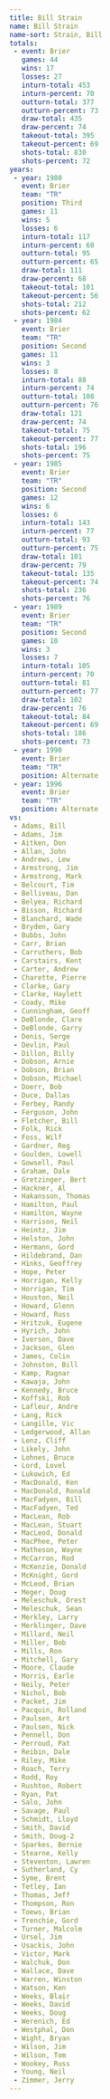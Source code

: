 ```yaml
---
title: Bill Strain
name: Bill Strain
name-sort: Strain, Bill
totals:
 - event: Brier
   games: 44
   wins: 17
   losses: 27
   inturn-total: 453
   inturn-percent: 70
   outturn-total: 377
   outturn-percent: 73
   draw-total: 435
   draw-percent: 74
   takeout-total: 395
   takeout-percent: 69
   shots-total: 830
   shots-percent: 72
years:
 - year: 1980
   event: Brier
   team: "TR"
   position: Third
   games: 11
   wins: 5
   losses: 6
   inturn-total: 117
   inturn-percent: 60
   outturn-total: 95
   outturn-percent: 65
   draw-total: 111
   draw-percent: 68
   takeout-total: 101
   takeout-percent: 56
   shots-total: 212
   shots-percent: 62
 - year: 1984
   event: Brier
   team: "TR"
   position: Second
   games: 11
   wins: 3
   losses: 8
   inturn-total: 88
   inturn-percent: 74
   outturn-total: 108
   outturn-percent: 76
   draw-total: 121
   draw-percent: 74
   takeout-total: 75
   takeout-percent: 77
   shots-total: 196
   shots-percent: 75
 - year: 1985
   event: Brier
   team: "TR"
   position: Second
   games: 12
   wins: 6
   losses: 6
   inturn-total: 143
   inturn-percent: 77
   outturn-total: 93
   outturn-percent: 75
   draw-total: 101
   draw-percent: 79
   takeout-total: 135
   takeout-percent: 74
   shots-total: 236
   shots-percent: 76
 - year: 1989
   event: Brier
   team: "TR"
   position: Second
   games: 10
   wins: 3
   losses: 7
   inturn-total: 105
   inturn-percent: 70
   outturn-total: 81
   outturn-percent: 77
   draw-total: 102
   draw-percent: 76
   takeout-total: 84
   takeout-percent: 69
   shots-total: 186
   shots-percent: 73
 - year: 1990
   event: Brier
   team: "TR"
   position: Alternate
 - year: 1996
   event: Brier
   team: "TR"
   position: Alternate
vs:
 - Adams, Bill
 - Adams, Jim
 - Aitken, Don
 - Allan, John
 - Andrews, Lew
 - Armstrong, Jim
 - Armstrong, Mark
 - Belcourt, Tim
 - Belliveau, Dan
 - Belyea, Richard
 - Bisson, Richard
 - Blanchard, Wade
 - Bryden, Gary
 - Bubbs, John
 - Carr, Brian
 - Carruthers, Bob
 - Carstairs, Kent
 - Carter, Andrew
 - Charette, Pierre
 - Clarke, Gary
 - Clarke, Haylett
 - Coady, Mike
 - Cunningham, Geoff
 - DeBlonde, Clare
 - DeBlonde, Garry
 - Denis, Serge
 - Devlin, Paul
 - Dillon, Billy
 - Dobson, Arnie
 - Dobson, Brian
 - Dobson, Michael
 - Doerr, Bob
 - Duce, Dallas
 - Ferbey, Randy
 - Ferguson, John
 - Fletcher, Bill
 - Folk, Rick
 - Foss, Wilf
 - Gardner, Reg
 - Goulden, Lowell
 - Gowsell, Paul
 - Graham, Dale
 - Gretzinger, Bert
 - Hackner, Al
 - Hakansson, Thomas
 - Hamilton, Paul
 - Hamilton, Wayne
 - Harrison, Neil
 - Heintz, Jim
 - Helston, John
 - Hermann, Gord
 - Hildebrand, Dan
 - Hinks, Geoffrey
 - Hope, Peter
 - Horrigan, Kelly
 - Horrigan, Tim
 - Houston, Neil
 - Howard, Glenn
 - Howard, Russ
 - Hritzuk, Eugene
 - Hyrich, John
 - Iverson, Dave
 - Jackson, Glen
 - James, Colin
 - Johnston, Bill
 - Kamp, Ragnar
 - Kawaja, John
 - Kennedy, Bruce
 - Koffski, Rob
 - Lafleur, Andre
 - Lang, Rick
 - Langille, Vic
 - Ledgerwood, Allan
 - Lenz, Cliff
 - Likely, John
 - Lohnes, Bruce
 - Lord, Lovel
 - Lukowich, Ed
 - MacDonald, Ken
 - MacDonald, Ronald
 - MacFadyen, Bill
 - MacFadyen, Ted
 - MacLean, Rob
 - MacLean, Stuart
 - MacLeod, Donald
 - MacPhee, Peter
 - Matheson, Wayne
 - McCarron, Rod
 - McKenzie, Donald
 - McKnight, Gord
 - McLeod, Brian
 - Meger, Doug
 - Meleschuk, Orest
 - Meleschuk, Sean
 - Merkley, Larry
 - Merklinger, Dave
 - Millard, Neil
 - Miller, Bob
 - Mills, Ron
 - Mitchell, Gary
 - Moore, Claude
 - Morris, Earle
 - Neily, Peter
 - Nichol, Bob
 - Packet, Jim
 - Pacquin, Rolland
 - Paulsen, Art
 - Paulsen, Nick
 - Pennell, Don
 - Perroud, Pat
 - Reibin, Dale
 - Riley, Mike
 - Roach, Terry
 - Rodd, Roy
 - Rushton, Robert
 - Ryan, Pat
 - Salo, John
 - Savage, Paul
 - Schmidt, Lloyd
 - Smith, David
 - Smith, Doug-2
 - Sparkes, Bernie
 - Stearne, Kelly
 - Steventon, Lawren
 - Sutherland, Cy
 - Syme, Brent
 - Tetley, Ian
 - Thomas, Jeff
 - Thompson, Ron
 - Toews, Brian
 - Trenchie, Gord
 - Turner, Malcolm
 - Ursel, Jim
 - Usackis, John
 - Victor, Mark
 - Walchuk, Don
 - Wallace, Dave
 - Warren, Winston
 - Watson, Ken
 - Weeks, Blair
 - Weeks, David
 - Weeks, Doug
 - Werenich, Ed
 - Westphal, Don
 - Wight, Bryan
 - Wilson, Jim
 - Wilson, Tom
 - Wookey, Russ
 - Young, Neil
 - Zimmer, Jerry
---
```

